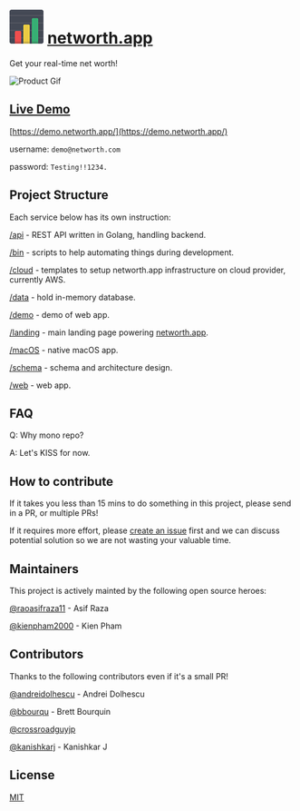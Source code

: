 # ![networth.app logo](landing/assets/img/networth.app-logo.png "networth.app logo") [networth.app](https://networth.app)

Get your real-time net worth!

![Product Gif](https://s3.amazonaws.com/creativetim_bucket/github/gif/black-dashboard.gif)

## [Live Demo](https://demo.networth.app/)

[https://demo.networth.app/](https://demo.networth.app/)

username: `demo@networth.com`

password: `Testing!!1234.`

## Project Structure

Each service below has its own instruction:

[/api](api/) - REST API written in Golang, handling backend.

[/bin](bin/) - scripts to help automating things during development.

[/cloud](cloud/) - templates to setup networth.app infrastructure on cloud provider, currently AWS.

[/data](data/) - hold in-memory database.

[/demo](demo/) - demo of web app.

[/landing](landing/) - main landing page powering [networth.app](https://networth.app).

[/macOS](macOS/) - native macOS app.

[/schema](schema/) - schema and architecture design.

[/web](web/) - web app.

## FAQ

Q: Why mono repo?

A: Let's KISS for now.

## How to contribute

If it takes you less than 15 mins to do something in this project, please send in a PR, or multiple PRs!

If it requires more effort, please [create an issue](https://github.com/networth-app/networth/issues/new) first and we can discuss potential solution so we are not wasting your valuable time.

## Maintainers

This project is actively mainted by the following open source heroes:

[@raoasifraza11](https://github.com/raoasifraza11) - Asif Raza

[@kienpham2000](https://github.com/kienpham2000) - Kien Pham

## Contributors

Thanks to the following contributors even if it's a small PR!

[@andreidolhescu](https://github.com/andreidolhescu) - Andrei Dolhescu

[@bbourqu](https://github.com/bbourqu) - Brett Bourquin

[@crossroadguyjp](https://github.com/crossroadguyjp)

[@kanishkarj](https://github.com/kanishkarj) - Kanishkar J

## License

[MIT](LICENSE)
